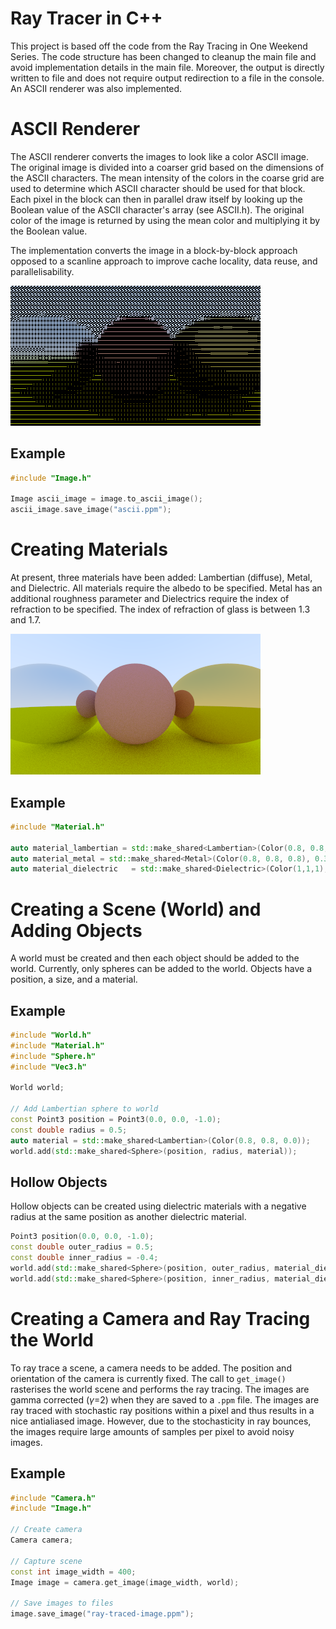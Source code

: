 # Ray Tracer in C++

This project is based off the code from the Ray Tracing in One Weekend Series. The code structure has been changed to cleanup the main file and avoid implementation details in the main file. Moreover, the output is directly written to file and does not require output redirection to a file in the console. An ASCII renderer was also implemented.

# ASCII Renderer

The ASCII renderer converts the images to look like a color ASCII image. The original image is divided into a coarser grid based on the dimensions of the ASCII characters. The mean intensity of the colors in the coarse grid are used to determine which ASCII character should be used for that block. Each pixel in the block can then in parallel draw itself by looking up the Boolean value of the ASCII character's array (see ASCII.h). The original color of the image is returned by using the mean color and multiplying it by the Boolean value.

The implementation converts the image in a block-by-block approach opposed to a scanline approach to improve cache locality, data reuse, and parallelisability.

![ASCII Image](<./output-images/ascii.png>)

## Example
```cpp
#include "Image.h"

Image ascii_image = image.to_ascii_image();
ascii_image.save_image("ascii.ppm");
```

# Creating Materials
At present, three materials have been added: Lambertian (diffuse), Metal, and Dielectric. All materials require the albedo to be specified. Metal has an additional roughness parameter and Dielectrics require the index of refraction to be specified. The index of refraction of glass is between 1.3 and 1.7.

![Metal and Lambertian Spheres](<./output-images/Metal and Lambertian Spheres.png>)

## Example
```cpp
#include "Material.h"

auto material_lambertian = std::make_shared<Lambertian>(Color(0.8, 0.8, 0.0));
auto material_metal = std::make_shared<Metal>(Color(0.8, 0.8, 0.8), 0.3);
auto material_dielectric   = std::make_shared<Dielectric>(Color(1,1,1), 1.5);
```

# Creating a Scene (World) and Adding Objects
A world must be created and then each object should be added to the world. Currently, only spheres can be added to the world. Objects have a position, a size, and a material.

## Example
```cpp
#include "World.h"
#include "Material.h"
#include "Sphere.h"
#include "Vec3.h"

World world;

// Add Lambertian sphere to world
const Point3 position = Point3(0.0, 0.0, -1.0);
const double radius = 0.5;
auto material = std::make_shared<Lambertian>(Color(0.8, 0.8, 0.0));
world.add(std::make_shared<Sphere>(position, radius, material));
```

## Hollow Objects
Hollow objects can be created using dielectric materials with a negative radius at the same position as another dielectric material.

```cpp
Point3 position(0.0, 0.0, -1.0);
const double outer_radius = 0.5;
const double inner_radius = -0.4;
world.add(std::make_shared<Sphere>(position, outer_radius, material_dielectric));
world.add(std::make_shared<Sphere>(position, inner_radius, material_dielectric));
```

# Creating a Camera and Ray Tracing the World
To ray trace a scene, a camera needs to be added. The position and orientation of the camera is currently fixed. The call to `get_image()` rasterises the world scene and performs the ray tracing. The images are gamma corrected ($\gamma$=2) when they are saved to a `.ppm` file. The images are ray traced with stochastic ray positions within a pixel and thus results in a nice antialiased image. However, due to the stochasticity in ray bounces, the images require large amounts of samples per pixel to avoid noisy images.

## Example
```cpp
#include "Camera.h"
#include "Image.h"

// Create camera
Camera camera;

// Capture scene
const int image_width = 400;
Image image = camera.get_image(image_width, world);

// Save images to files
image.save_image("ray-traced-image.ppm");
```
